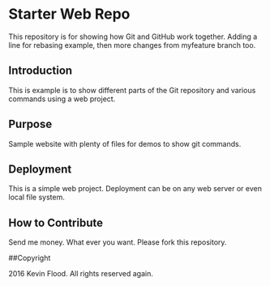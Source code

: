 # Starter Web Repo

This repository is for showing how Git and GitHub work together.
Adding a line for rebasing example, then more changes from myfeature branch too.

## Introduction

This is example is to show different parts of the Git repository and various commands using a web project.

## Purpose

Sample website with plenty of files for demos to show git commands.

## Deployment

This is a simple web project. Deployment can be on any web server or even local file system.

## How to Contribute

Send me money. What ever you want. Please fork this repository.

##Copyright

2016 Kevin Flood. All rights reserved again.
